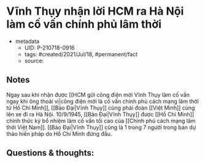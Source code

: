 # Vĩnh Thụy nhận lời HCM ra Hà Nội làm cố vấn chính phủ lâm thời

- metadata
	- UID: P-210718-0916
	- tags: #created/2021/Jul/18, #permanent/fact 
	- source: 

## Notes
Ngay sau khi nhận được [[HCM gửi công điện mời Vĩnh Thụy làm cố vấn ngay khi ông thoái vị|công điện mời là cố vấn chính phủ cách mạng lâm thời từ Hồ Chí Minh]], [[Bảo Đại|Vĩnh Thụy]] cùng phái đoàn [[Việt Minh]] cùng lên xe đi ra Hà Nội.
10/9/1945, [[Bảo Đại|Vĩnh Thụy]] được [[Hồ Chí Minh]] chính thức ký bổ nhiệm làm cố vấn tối cao của [[Chính phủ cách mạng lâm thời Việt Nam]].  [[Bảo Đại|Vĩnh Thụy]] cũng là 1 trong 7 người trong ban dự thảo hiến pháp do Hồ Chí Minh đứng đầu.

## Questions & thoughts:
